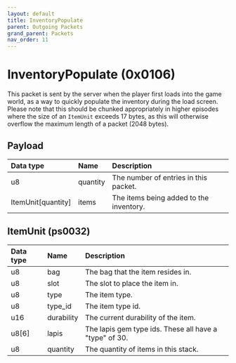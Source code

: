 ```yaml
---
layout: default
title: InventoryPopulate
parent: Outgoing Packets
grand_parent: Packets
nav_order: 11
---
```


# InventoryPopulate (0x0106)

This packet is sent by the server when the player first loads into the game world, as a way to quickly populate the inventory during the load screen. Please note that this should be chunked appropriately in higher episodes where the size of an `ItemUnit` exceeds 17 bytes, as this will otherwise overflow the maximum length of a packet (2048 bytes).

## Payload

| Data type            | Name            | Description                                                                                |
|:---------------------|:----------------|:-------------------------------------------------------------------------------------------|
| u8                   | quantity        | The number of entries in this packet.                                                      |
| ItemUnit[quantity]   | items           | The items being added to the inventory.                                                    |

## ItemUnit (ps0032)

| Data type            | Name            | Description                                                                                |
|:---------------------|:----------------|:-------------------------------------------------------------------------------------------|
| u8                   | bag             | The bag that the item resides in.                                                          |
| u8                   | slot            | The slot to place the item in.                                                             |
| u8                   | type            | The item type.                                                                             |
| u8                   | type_id         | The item type id.                                                                          |
| u16                  | durability      | The current durability of the item.                                                        |
| u8[6]                | lapis           | The lapis gem type ids. These all have a "type" of 30.                                     |
| u8                   | quantity        | The quantity of items in this stack.                                                       |